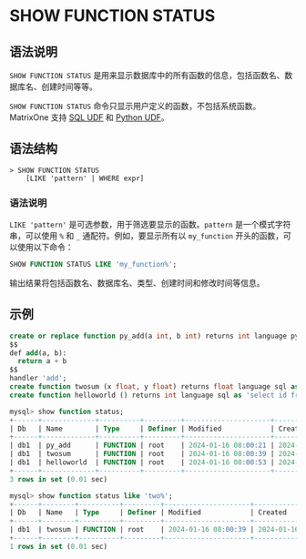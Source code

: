 # **SHOW FUNCTION STATUS**

## **语法说明**

`SHOW FUNCTION STATUS` 是用来显示数据库中的所有函数的信息，包括函数名、数据库名、创建时间等等。

`SHOW FUNCTION STATUS` 命令只显示用户定义的函数，不包括系统函数。MatrixOne 支持 [SQL UDF](../../Data-Definition-Language/create-function-sql.md) 和 [Python UDF](../../Data-Definition-Language/create-function-python.md)。

## **语法结构**

```
> SHOW FUNCTION STATUS
    [LIKE 'pattern' | WHERE expr]
```

### 语法说明

`LIKE 'pattern'` 是可选参数，用于筛选要显示的函数。`pattern` 是一个模式字符串，可以使用 `%` 和 `_` 通配符。例如，要显示所有以 `my_function` 开头的函数，可以使用以下命令：

```sql
SHOW FUNCTION STATUS LIKE 'my_function%';
```

输出结果将包括函数名、数据库名、类型、创建时间和修改时间等信息。

## **示例**

```sql
create or replace function py_add(a int, b int) returns int language python as 
$$
def add(a, b):
  return a + b
$$
handler 'add';
create function twosum (x float, y float) returns float language sql as 'select $1 + $2' ;
create function helloworld () returns int language sql as 'select id from tbl1 limit 1';

mysql> show function status;
+------+-------------+----------+---------+---------------------+---------------------+---------------+---------+----------------------+----------------------+--------------------+
| Db   | Name        | Type     | Definer | Modified            | Created             | Security_type | Comment | character_set_client | collation_connection | Database Collation |
+------+-------------+----------+---------+---------------------+---------------------+---------------+---------+----------------------+----------------------+--------------------+
| db1  | py_add      | FUNCTION | root    | 2024-01-16 08:00:21 | 2024-01-16 08:00:21 | DEFINER       |         | utf8mb4              | utf8mb4_0900_ai_ci   | utf8mb4_0900_ai_ci |
| db1  | twosum      | FUNCTION | root    | 2024-01-16 08:00:39 | 2024-01-16 08:00:39 | DEFINER       |         | utf8mb4              | utf8mb4_0900_ai_ci   | utf8mb4_0900_ai_ci |
| db1  | helloworld  | FUNCTION | root    | 2024-01-16 08:00:53 | 2024-01-16 08:00:53 | DEFINER       |         | utf8mb4              | utf8mb4_0900_ai_ci   | utf8mb4_0900_ai_ci |
+------+-------------+----------+---------+---------------------+---------------------+---------------+---------+----------------------+----------------------+--------------------+
3 rows in set (0.01 sec)

mysql> show function status like 'two%';
+------+--------+----------+---------+---------------------+---------------------+---------------+---------+----------------------+----------------------+--------------------+
| Db   | Name   | Type     | Definer | Modified            | Created             | Security_type | Comment | character_set_client | collation_connection | Database Collation |
+------+--------+----------+---------+---------------------+---------------------+---------------+---------+----------------------+----------------------+--------------------+
| db1  | twosum | FUNCTION | root    | 2024-01-16 08:00:39 | 2024-01-16 08:00:39 | DEFINER       |         | utf8mb4              | utf8mb4_0900_ai_ci   | utf8mb4_0900_ai_ci |
+------+--------+----------+---------+---------------------+---------------------+---------------+---------+----------------------+----------------------+--------------------+
1 rows in set (0.01 sec)
```
